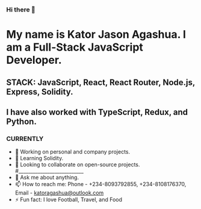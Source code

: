 ### Hi there 👋
# My name is Kator Jason Agashua. I am a Full-Stack JavaScript Developer. 
## STACK: JavaScript, React, React Router, Node.js, Express, Solidity. 
## I have also worked with TypeScript, Redux, and Python.
### CURRENTLY
- 🔭 Working on personal and company projects. 
- 🌱 Learning Solidity.
- 👯 Looking to collaborate on open-source projects.
#___________________________
- 💬 Ask me about anything.
- 📫 How to reach me: Phone - +234-8093792855, +234-8108176370, Email - katoragashua@outlook.com
- ⚡ Fun fact: I love Football, Travel, and Food
<!--
**katoragashua/katoragashua** is a ✨ _special_ ✨ repository because its `README.md` (this file) appears on your GitHub profile.

Here are some ideas to get you started:

- 🔭 I’m currently working on ...
- 🌱 I’m currently learning ...
- 👯 I’m looking to collaborate on ...
- 🤔 I’m looking for help with ...
- 💬 Ask me about ...
- 📫 How to reach me: ...
- 😄 Pronouns: ...
- ⚡ Fun fact: ...
-->
